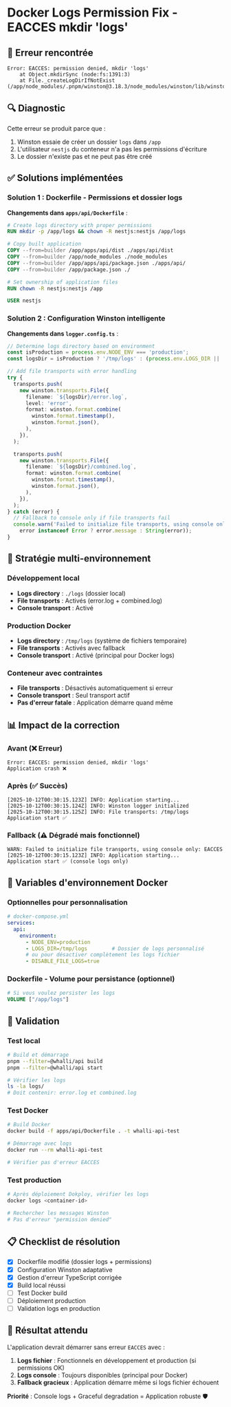 # Docker Logs Permission Fix - EACCES mkdir 'logs'

## 🚨 **Erreur rencontrée**

```
Error: EACCES: permission denied, mkdir 'logs'
    at Object.mkdirSync (node:fs:1391:3)
    at File._createLogDirIfNotExist (/app/node_modules/.pnpm/winston@3.18.3/node_modules/winston/lib/winston/transports/file.js:759:10)
```

## 🔍 **Diagnostic**

Cette erreur se produit parce que :
1. Winston essaie de créer un dossier `logs` dans `/app`
2. L'utilisateur `nestjs` du conteneur n'a pas les permissions d'écriture
3. Le dossier n'existe pas et ne peut pas être créé

## ✅ **Solutions implémentées**

### **Solution 1 : Dockerfile - Permissions et dossier logs**

**Changements dans `apps/api/Dockerfile`** :
```dockerfile
# Create logs directory with proper permissions
RUN mkdir -p /app/logs && chown -R nestjs:nestjs /app/logs

# Copy built application
COPY --from=builder /app/apps/api/dist ./apps/api/dist
COPY --from=builder /app/node_modules ./node_modules
COPY --from=builder /app/apps/api/package.json ./apps/api/
COPY --from=builder /app/package.json ./

# Set ownership of application files
RUN chown -R nestjs:nestjs /app

USER nestjs
```

### **Solution 2 : Configuration Winston intelligente**

**Changements dans `logger.config.ts`** :
```typescript
// Determine logs directory based on environment
const isProduction = process.env.NODE_ENV === 'production';
const logsDir = isProduction ? '/tmp/logs' : (process.env.LOGS_DIR || 'logs');

// Add file transports with error handling
try {
  transports.push(
    new winston.transports.File({
      filename: `${logsDir}/error.log`,
      level: 'error',
      format: winston.format.combine(
        winston.format.timestamp(),
        winston.format.json(),
      ),
    }),
  );

  transports.push(
    new winston.transports.File({
      filename: `${logsDir}/combined.log`,
      format: winston.format.combine(
        winston.format.timestamp(),
        winston.format.json(),
      ),
    }),
  );
} catch (error) {
  // Fallback to console only if file transports fail
  console.warn('Failed to initialize file transports, using console only:', 
    error instanceof Error ? error.message : String(error));
}
```

## 🔧 **Stratégie multi-environnement**

### **Développement local**
- **Logs directory** : `./logs` (dossier local)
- **File transports** : Activés (error.log + combined.log)
- **Console transport** : Activé

### **Production Docker**
- **Logs directory** : `/tmp/logs` (système de fichiers temporaire)
- **File transports** : Activés avec fallback
- **Console transport** : Activé (principal pour Docker logs)

### **Conteneur avec contraintes**
- **File transports** : Désactivés automatiquement si erreur
- **Console transport** : Seul transport actif
- **Pas d'erreur fatale** : Application démarre quand même

## 📊 **Impact de la correction**

### **Avant (❌ Erreur)**
```
Error: EACCES: permission denied, mkdir 'logs'
Application crash ❌
```

### **Après (✅ Succès)**
```
[2025-10-12T00:30:15.123Z] INFO: Application starting...
[2025-10-12T00:30:15.124Z] INFO: Winston logger initialized
[2025-10-12T00:30:15.125Z] INFO: File transports: /tmp/logs
Application start ✅
```

### **Fallback (⚠️ Dégradé mais fonctionnel)**
```
WARN: Failed to initialize file transports, using console only: EACCES
[2025-10-12T00:30:15.123Z] INFO: Application starting...
Application start ✅ (console logs only)
```

## 🐳 **Variables d'environnement Docker**

### **Optionnelles pour personnalisation**
```yaml
# docker-compose.yml
services:
  api:
    environment:
      - NODE_ENV=production
      - LOGS_DIR=/tmp/logs        # Dossier de logs personnalisé
      # ou pour désactiver complètement les logs fichier
      - DISABLE_FILE_LOGS=true
```

### **Dockerfile - Volume pour persistance (optionnel)**
```dockerfile
# Si vous voulez persister les logs
VOLUME ["/app/logs"]
```

## 🚀 **Validation**

### **Test local**
```bash
# Build et démarrage
pnpm --filter=@whalli/api build
pnpm --filter=@whalli/api start

# Vérifier les logs
ls -la logs/
# Doit contenir: error.log et combined.log
```

### **Test Docker**
```bash
# Build Docker
docker build -f apps/api/Dockerfile . -t whalli-api-test

# Démarrage avec logs
docker run --rm whalli-api-test

# Vérifier pas d'erreur EACCES
```

### **Test production**
```bash
# Après déploiement Dokploy, vérifier les logs
docker logs <container-id>

# Rechercher les messages Winston
# Pas d'erreur "permission denied"
```

## 📋 **Checklist de résolution**

- [x] Dockerfile modifié (dossier logs + permissions)
- [x] Configuration Winston adaptative
- [x] Gestion d'erreur TypeScript corrigée
- [x] Build local réussi
- [ ] Test Docker build
- [ ] Déploiement production
- [ ] Validation logs en production

## 🎯 **Résultat attendu**

L'application devrait démarrer sans erreur `EACCES` avec :
1. **Logs fichier** : Fonctionnels en développement et production (si permissions OK)
2. **Logs console** : Toujours disponibles (principal pour Docker)
3. **Fallback gracieux** : Application démarre même si logs fichier échouent

**Priorité** : Console logs + Graceful degradation = Application robuste 🛡️